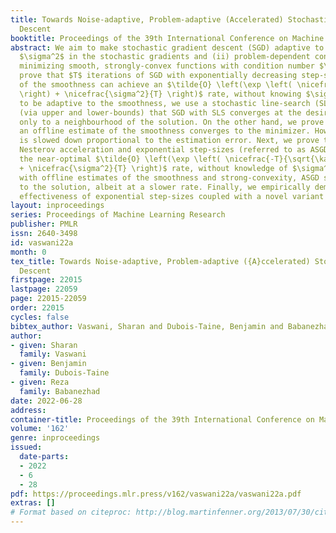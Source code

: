 ```yaml
---
title: Towards Noise-adaptive, Problem-adaptive (Accelerated) Stochastic Gradient
  Descent
booktitle: Proceedings of the 39th International Conference on Machine Learning
abstract: We aim to make stochastic gradient descent (SGD) adaptive to (i) the noise
  $\sigma^2$ in the stochastic gradients and (ii) problem-dependent constants. When
  minimizing smooth, strongly-convex functions with condition number $\kappa$, we
  prove that $T$ iterations of SGD with exponentially decreasing step-sizes and knowledge
  of the smoothness can achieve an $\tilde{O} \left(\exp \left( \nicefrac{-T}{\kappa}
  \right) + \nicefrac{\sigma^2}{T} \right)$ rate, without knowing $\sigma^2$. In order
  to be adaptive to the smoothness, we use a stochastic line-search (SLS) and show
  (via upper and lower-bounds) that SGD with SLS converges at the desired rate, but
  only to a neighbourhood of the solution. On the other hand, we prove that SGD with
  an offline estimate of the smoothness converges to the minimizer. However, its rate
  is slowed down proportional to the estimation error. Next, we prove that SGD with
  Nesterov acceleration and exponential step-sizes (referred to as ASGD) can achieve
  the near-optimal $\tilde{O} \left(\exp \left( \nicefrac{-T}{\sqrt{\kappa}} \right)
  + \nicefrac{\sigma^2}{T} \right)$ rate, without knowledge of $\sigma^2$. When used
  with offline estimates of the smoothness and strong-convexity, ASGD still converges
  to the solution, albeit at a slower rate. Finally, we empirically demonstrate the
  effectiveness of exponential step-sizes coupled with a novel variant of SLS.
layout: inproceedings
series: Proceedings of Machine Learning Research
publisher: PMLR
issn: 2640-3498
id: vaswani22a
month: 0
tex_title: Towards Noise-adaptive, Problem-adaptive ({A}ccelerated) Stochastic Gradient
  Descent
firstpage: 22015
lastpage: 22059
page: 22015-22059
order: 22015
cycles: false
bibtex_author: Vaswani, Sharan and Dubois-Taine, Benjamin and Babanezhad, Reza
author:
- given: Sharan
  family: Vaswani
- given: Benjamin
  family: Dubois-Taine
- given: Reza
  family: Babanezhad
date: 2022-06-28
address:
container-title: Proceedings of the 39th International Conference on Machine Learning
volume: '162'
genre: inproceedings
issued:
  date-parts:
  - 2022
  - 6
  - 28
pdf: https://proceedings.mlr.press/v162/vaswani22a/vaswani22a.pdf
extras: []
# Format based on citeproc: http://blog.martinfenner.org/2013/07/30/citeproc-yaml-for-bibliographies/
---
```

